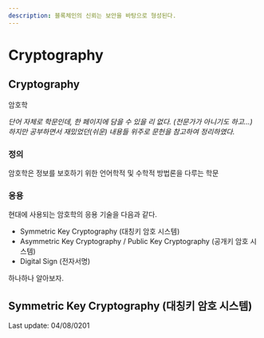 ```yaml
---
description: 블록체인의 신뢰는 보안을 바탕으로 형성된다.
---
```


# Cryptography

## Cryptography

암호학

_단어 자체로 학문인데, 한 페이지에 담을 수 있을 리 없다. \(전문가가 아니기도 하고...\)  
하지만 공부하면서 재밌었던\(쉬운\) 내용들 위주로 문헌을 참고하여 정리하였다._

### 정의 

암호학은 정보를 보호하기 위한 언어학적 및 수학적 방법론을 다루는 학문

### 응용

현대에 사용되는 암호학의 응용 기술을 다음과 같다.

* Symmetric Key Cryptography \(대칭키 암호 시스템\)
* Asymmetric Key Cryptography / Public Key Cryptography \(공개키 암호 시스템\)
* Digital Sign \(전자서명\)

하나하나 알아보자.

## Symmetric Key Cryptography \(대칭키 암호 시스템\)







Last update: 04/08/0201

